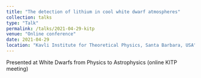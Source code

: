 ```yaml
---
title: "The detection of lithium in cool white dwarf atmospheres"
collection: talks
type: "Talk"
permalink: /talks/2021-04-29-kitp
venue: "Online conference"
date: 2021-04-29
location: "Kavli Institute for Theoretical Physics, Santa Barbara, USA"
---
```


Presented at White Dwarfs from Physics to Astrophysics (online KITP meeting)
